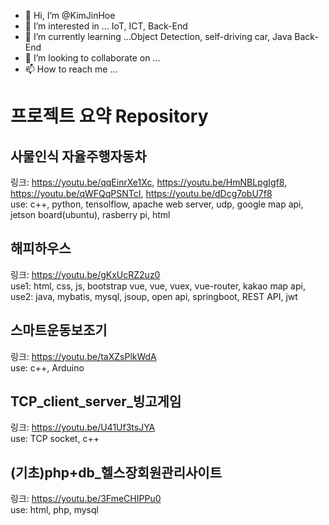 - 👋 Hi, I’m @KimJinHoe
- 👀 I’m interested in ... IoT, ICT, Back-End
- 🌱 I’m currently learning ...Object Detection, self-driving car, Java Back-End
- 💞️ I’m looking to collaborate on ...
- 📫 How to reach me ...


# 프로젝트 요약 Repository
## 사물인식 자율주행자동차
링크: https://youtu.be/qqEinrXe1Xc, https://youtu.be/HmNBLpgIgf8, https://youtu.be/qWFQqPSNTcI, https://youtu.be/dDcg7obU7f8
<br> use: c++, python, tensolflow, apache web server, udp, google map api, jetson board(ubuntu), rasberry pi, html
## 해피하우스
링크: https://youtu.be/gKxUcRZ2uz0
<br> use1: html, css, js, bootstrap vue, vue, vuex, vue-router, kakao map api, 
<br> use2: java, mybatis, mysql, jsoup, open api, springboot, REST API, jwt
## 스마트운동보조기
링크: https://youtu.be/taXZsPlkWdA
<br> use: c++, Arduino 
## TCP_client_server_빙고게임
링크: https://youtu.be/U41Uf3tsJYA
<br> use: TCP socket, c++
## (기초)php+db_헬스장회원관리사이트
링크: https://youtu.be/3FmeCHIPPu0
<br> use: html, php, mysql
